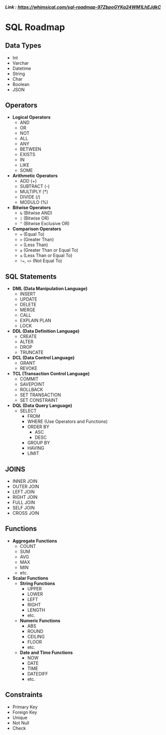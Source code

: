 ##### Link : https://whimsical.com/sql-roadmap-97ZbpoGYKa24WM1LhEJdkC

# SQL Roadmap

## Data Types
- Int
- Varchar
- Datetime
- String
- Char
- Boolean
- JSON

## Operators
- **Logical Operators**
  - AND
  - OR
  - NOT
  - ALL
  - ANY
  - BETWEEN
  - EXISTS
  - IN
  - LIKE
  - SOME
- **Arithmetic Operators**
  - ADD (+)
  - SUBTRACT (-)
  - MULTIPLY (*)
  - DIVIDE (/)
  - MODULO (%)
- **Bitwise Operators**
  - `&` (Bitwise AND)
  - `|` (Bitwise OR)
  - `^` (Bitwise Exclusive OR)
- **Comparison Operators**
  - `=` (Equal To)
  - `>` (Greater Than)
  - `<` (Less Than)
  - `≥` (Greater Than or Equal To)
  - `≤` (Less Than or Equal To)
  - `!=`, `<>` (Not Equal To)

## SQL Statements
- **DML (Data Manipulation Language)**
  - INSERT
  - UPDATE
  - DELETE
  - MERGE
  - CALL
  - EXPLAIN PLAN
  - LOCK
- **DDL (Data Definition Language)**
  - CREATE
  - ALTER
  - DROP
  - TRUNCATE
- **DCL (Data Control Language)**
  - GRANT
  - REVOKE
- **TCL (Transaction Control Language)**
  - COMMIT
  - SAVEPOINT
  - ROLLBACK
  - SET TRANSACTION
  - SET CONSTRAINT
- **DQL (Data Query Language)**
  - SELECT
    - FROM
    - WHERE (Use Operators and Functions)
    - ORDER BY
      - ASC
      - DESC
    - GROUP BY
    - HAVING
    - LIMIT

## JOINS
- INNER JOIN
- OUTER JOIN
- LEFT JOIN
- RIGHT JOIN
- FULL JOIN
- SELF JOIN
- CROSS JOIN

## Functions
- **Aggregate Functions**
  - COUNT
  - SUM
  - AVG
  - MAX
  - MIN
  - etc.
- **Scalar Functions**
  - **String Functions**
    - UPPER
    - LOWER
    - LEFT
    - RIGHT
    - LENGTH
    - etc.
  - **Numeric Functions**
    - ABS
    - ROUND
    - CEILING
    - FLOOR
    - etc.
  - **Date and Time Functions**
    - NOW
    - DATE
    - TIME
    - DATEDIFF
    - etc.

## Constraints
- Primary Key
- Foreign Key
- Unique
- Not Null
- Check
